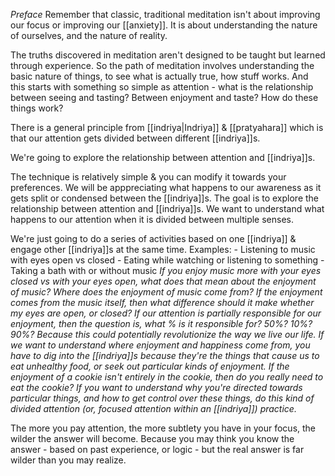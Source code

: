 *Preface*
Remember that classic, traditional meditation isn't about improving our focus or improving our [[anxiety]]. It is about understanding the nature of ourselves, and the nature of reality.

The truths discovered in meditation aren't designed to be taught but learned through experience. So the path of meditation involves understanding the basic nature of things, to see what is actually true, how stuff works. And this starts with something so simple as attention - what is the relationship between seeing and tasting? Between enjoyment and taste? How do these things work?

There is a general principle from [[indriya|Indriya]] & [[pratyahara]] which is that our attention gets divided between different [[indriya]]s.

We're going to explore the relationship between attention and [[indriya]]s.

The technique is relatively simple & you can modify it towards your preferences. We will be apppreciating what happens to our awareness as it gets split or condensed between the [[indriya]]s. The goal is to explore the relationship between attention and [[indriya]]s. We want to understand what happens to our attention when it is divided between multiple senses.

We're just going to do a series of activities based on one [[indriya]] & engage other [[indriya]]s at the same time.
Examples:
	- Listening to music with eyes open vs closed
	- Eating while watching or listening to something
	- Taking a bath with or without music
	*If you enjoy music more with your eyes closed vs with your eyes open, what does that mean about the enjoyment of music? Where does the enjoyment of music come from? If the enjoyment comes from the music itself, then what difference should it make whether my eyes are open, or closed? If our attention is partially responsible for our enjoyment, then the question is, what % is it responsible for? 50%? 10%? 90%? Because this could potentially revolutionize the way we live our life. If we want to understand where enjoyment and happiness come from, you have to dig into the [[indriya]]s because they're the things that cause us to eat unhealthy food, or seek out particular kinds of enjoyment. If the enjoyment of a cookie isn't entirely in the cookie, then do you really need to eat the cookie? If you want to understand why you're directed towards particular things, and how to get control over these things, do this kind of divided attention (or, focused attention within an [[indriya]]) practice.*

The more you pay attention, the more subtlety you have in your focus, the wilder the answer will become. Because you may think  you know the answer - based on past experience, or logic - but the real answer is far wilder than you may realize.

